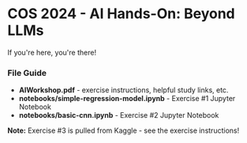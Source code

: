 # COS 2024 - AI Hands-On: Beyond LLMs

If you're here, you're there!

### File Guide

* **AIWorkshop.pdf** - exercise instructions, helpful study links, etc.
* **notebooks/simple-regression-model.ipynb** - Exercise #1 Jupyter Notebook
* **notebooks/basic-cnn.ipynb** - Exercise #2 Jupyter Notebook

**Note:** Exercise #3 is pulled from Kaggle - see the exercise instructions!



